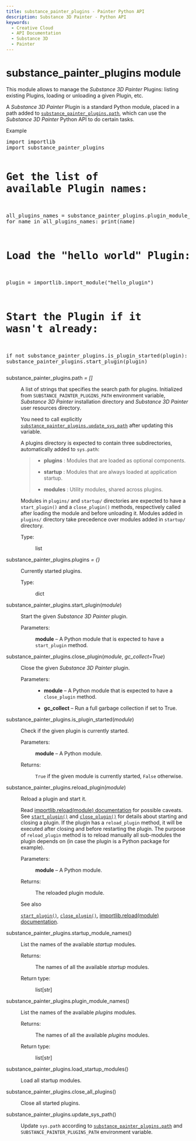 ```yaml
---
title: substance_painter_plugins - Painter Python API
description: Substance 3D Painter - Python API
keywords:
  - Creative Cloud
  - API Documentation
  - Substance 3D
  - Painter
---
```







<div class="wy-grid-for-nav">


<div class="wy-nav-content">
<div class="rst-content style-external-links">

<div class="document" itemscope="itemscope" itemtype="http://schema.org/Article" role="main">
<div itemprop="articleBody">

<span id="substance-painter-plugins-module"></span><h1>substance_painter_plugins module<a class="headerlink" href="#module-substance_painter_plugins" title="Link to this heading"> </a></h1>
<p>This module allows to manage the <cite>Substance 3D Painter</cite> Plugins: listing existing
Plugins, loading or unloading a given Plugin, etc.</p>
<p>A <cite>Substance 3D Painter</cite> Plugin is a standard Python module, placed in a path added
to <a class="reference internal" href="#substance_painter_plugins.path" title="substance_painter_plugins.path"><code class="xref py py-obj docutils literal notranslate"><span class="pre">substance_painter_plugins.path</span></code></a>, which can use the <cite>Substance 3D Painter</cite>
Python API to do certain tasks.</p>
<p class="rubric">Example</p>
<div class="highlight-default notranslate"><div class="highlight"><pre>import importlib
import substance_painter_plugins

# Get the list of available Plugin names:
all_plugins_names = substance_painter_plugins.plugin_module_names()
for name in all_plugins_names:
	print(name)

# Load the "hello world" Plugin:
plugin = importlib.import_module("hello_plugin")

# Start the Plugin if it wasn't already:
if not substance_painter_plugins.is_plugin_started(plugin):
	substance_painter_plugins.start_plugin(plugin)
</pre></div>
</div>
<dl class="py data">
<dt class="sig sig-object py" id="substance_painter_plugins.path">
<span class="sig-prename descclassname"><span class="pre">substance_painter_plugins.</span></span><span class="sig-name descname"><span class="pre">path</span></span><em class="property"><span class="w"> </span><span class="p"><span class="pre">=</span></span><span class="w"> </span><span class="pre">[]</span></em><a class="headerlink" href="#substance_painter_plugins.path" title="Link to this definition"> </a></dt>
<dd><p>A list of strings that specifies the search path for plugins.
Initialized from <code class="docutils literal notranslate"><span class="pre">SUBSTANCE_PAINTER_PLUGINS_PATH</span></code> environment variable, <cite>Substance 3D Painter</cite>
installation directory and <cite>Substance 3D Painter</cite> user resources directory.</p>
<p>You need to call explicitly <a class="reference internal" href="#substance_painter_plugins.update_sys_path" title="substance_painter_plugins.update_sys_path"><code class="xref py py-obj docutils literal notranslate"><span class="pre">substance_painter_plugins.update_sys_path</span></code></a> after updating this
variable.</p>
<p>A plugins directory is expected to contain three subdirectories, automatically added to
<code class="docutils literal notranslate"><span class="pre">sys.path</span></code>:</p>
<blockquote>
<div><ul class="simple">
<li><p><strong>plugins</strong> : Modules that are loaded as optional components.</p></li>
<li><p><strong>startup</strong> : Modules that are always loaded at application startup.</p></li>
<li><p><strong>modules</strong> : Utility modules, shared across plugins.</p></li>
</ul>
</div></blockquote>
<p>Modules in <code class="docutils literal notranslate"><span class="pre">plugins/</span></code> and <code class="docutils literal notranslate"><span class="pre">startup/</span></code> directories are expected to have a <code class="docutils literal notranslate"><span class="pre">start_plugin()</span></code> and
a <code class="docutils literal notranslate"><span class="pre">close_plugin()</span></code> methods, respectively called after loading the module and before unloading it.
Modules added in <code class="docutils literal notranslate"><span class="pre">plugins/</span></code> directory take precedence over modules added in <code class="docutils literal notranslate"><span class="pre">startup/</span></code>
directory.</p>
<dl class="field-list simple">
<dt class="field-odd">Type<span class="colon">:</span></dt>
<dd class="field-odd"><p>list</p>
</dd>
</dl>
</dd></dl>
<dl class="py data">
<dt class="sig sig-object py" id="substance_painter_plugins.plugins">
<span class="sig-prename descclassname"><span class="pre">substance_painter_plugins.</span></span><span class="sig-name descname"><span class="pre">plugins</span></span><em class="property"><span class="w"> </span><span class="p"><span class="pre">=</span></span><span class="w"> </span><span class="pre">{}</span></em><a class="headerlink" href="#substance_painter_plugins.plugins" title="Link to this definition"> </a></dt>
<dd><p>Currently started plugins.</p>
<dl class="field-list simple">
<dt class="field-odd">Type<span class="colon">:</span></dt>
<dd class="field-odd"><p>dict</p>
</dd>
</dl>
</dd></dl>
<dl class="py function">
<dt class="sig sig-object py" id="substance_painter_plugins.start_plugin">
<span class="sig-prename descclassname"><span class="pre">substance_painter_plugins.</span></span><span class="sig-name descname"><span class="pre">start_plugin</span></span><span class="sig-paren">(</span><em class="sig-param"><span class="n"><span class="pre">module</span></span></em><span class="sig-paren">)</span><a class="headerlink" href="#substance_painter_plugins.start_plugin" title="Link to this definition"> </a></dt>
<dd><p>Start the given <cite>Substance 3D Painter</cite> plugin.</p>
<dl class="field-list simple">
<dt class="field-odd">Parameters<span class="colon">:</span></dt>
<dd class="field-odd"><p><strong>module</strong> – A Python module that is expected to have a <code class="docutils literal notranslate"><span class="pre">start_plugin</span></code> method.</p>
</dd>
</dl>
</dd></dl>
<dl class="py function">
<dt class="sig sig-object py" id="substance_painter_plugins.close_plugin">
<span class="sig-prename descclassname"><span class="pre">substance_painter_plugins.</span></span><span class="sig-name descname"><span class="pre">close_plugin</span></span><span class="sig-paren">(</span><em class="sig-param"><span class="n"><span class="pre">module</span></span></em>, <em class="sig-param"><span class="n"><span class="pre">gc_collect</span></span><span class="o"><span class="pre">=</span></span><span class="default_value"><span class="pre">True</span></span></em><span class="sig-paren">)</span><a class="headerlink" href="#substance_painter_plugins.close_plugin" title="Link to this definition"> </a></dt>
<dd><p>Close the given <cite>Substance 3D Painter</cite> plugin.</p>
<dl class="field-list simple">
<dt class="field-odd">Parameters<span class="colon">:</span></dt>
<dd class="field-odd"><ul class="simple">
<li><p><strong>module</strong> – A Python module that is expected to have a <code class="docutils literal notranslate"><span class="pre">close_plugin</span></code> method.</p></li>
<li><p><strong>gc_collect</strong> – Run a full garbage collection if set to True.</p></li>
</ul>
</dd>
</dl>
</dd></dl>
<dl class="py function">
<dt class="sig sig-object py" id="substance_painter_plugins.is_plugin_started">
<span class="sig-prename descclassname"><span class="pre">substance_painter_plugins.</span></span><span class="sig-name descname"><span class="pre">is_plugin_started</span></span><span class="sig-paren">(</span><em class="sig-param"><span class="n"><span class="pre">module</span></span></em><span class="sig-paren">)</span><a class="headerlink" href="#substance_painter_plugins.is_plugin_started" title="Link to this definition"> </a></dt>
<dd><p>Check if the given plugin is currently started.</p>
<dl class="field-list simple">
<dt class="field-odd">Parameters<span class="colon">:</span></dt>
<dd class="field-odd"><p><strong>module</strong> – A Python module.</p>
</dd>
<dt class="field-even">Returns<span class="colon">:</span></dt>
<dd class="field-even"><p><code class="docutils literal notranslate"><span class="pre">True</span></code> if the given module is currently started, <code class="docutils literal notranslate"><span class="pre">False</span></code> otherwise.</p>
</dd>
</dl>
</dd></dl>
<dl class="py function">
<dt class="sig sig-object py" id="substance_painter_plugins.reload_plugin">
<span class="sig-prename descclassname"><span class="pre">substance_painter_plugins.</span></span><span class="sig-name descname"><span class="pre">reload_plugin</span></span><span class="sig-paren">(</span><em class="sig-param"><span class="n"><span class="pre">module</span></span></em><span class="sig-paren">)</span><a class="headerlink" href="#substance_painter_plugins.reload_plugin" title="Link to this definition"> </a></dt>
<dd><p>Reload a plugin and start it.</p>
<p>Read <a class="reference external" href="https://docs.python.org/3/library/importlib.html#importlib.reload">importlib.reload(module) documentation</a> for possible caveats. See <a class="reference internal" href="#substance_painter_plugins.start_plugin" title="substance_painter_plugins.start_plugin"><code class="xref py py-func docutils literal notranslate"><span class="pre">start_plugin()</span></code></a>
and <a class="reference internal" href="#substance_painter_plugins.close_plugin" title="substance_painter_plugins.close_plugin"><code class="xref py py-func docutils literal notranslate"><span class="pre">close_plugin()</span></code></a> for details about starting and closing a plugin. If the plugin has
a <code class="docutils literal notranslate"><span class="pre">reload_plugin</span></code> method, it will be executed after closing and before restarting the plugin.
The purpose of <code class="docutils literal notranslate"><span class="pre">reload_plugin</span></code> method is to reload manually all sub-modules the plugin
depends on (in case the plugin is a Python package for example).</p>
<dl class="field-list simple">
<dt class="field-odd">Parameters<span class="colon">:</span></dt>
<dd class="field-odd"><p><strong>module</strong> – A Python module.</p>
</dd>
<dt class="field-even">Returns<span class="colon">:</span></dt>
<dd class="field-even"><p>The reloaded plugin module.</p>
</dd>
</dl>
<div class="admonition seealso">
<p class="admonition-title">See also</p>
<p><a class="reference internal" href="#substance_painter_plugins.start_plugin" title="substance_painter_plugins.start_plugin"><code class="xref py py-func docutils literal notranslate"><span class="pre">start_plugin()</span></code></a>, <a class="reference internal" href="#substance_painter_plugins.close_plugin" title="substance_painter_plugins.close_plugin"><code class="xref py py-func docutils literal notranslate"><span class="pre">close_plugin()</span></code></a>, <a class="reference external" href="https://docs.python.org/3/library/importlib.html#importlib.reload">importlib.reload(module) documentation</a>.</p>
</div>
</dd></dl>
<dl class="py function">
<dt class="sig sig-object py" id="substance_painter_plugins.startup_module_names">
<span class="sig-prename descclassname"><span class="pre">substance_painter_plugins.</span></span><span class="sig-name descname"><span class="pre">startup_module_names</span></span><span class="sig-paren">(</span><span class="sig-paren">)</span><a class="headerlink" href="#substance_painter_plugins.startup_module_names" title="Link to this definition"> </a></dt>
<dd><p>List the names of the available <em>startup</em> modules.</p>
<dl class="field-list simple">
<dt class="field-odd">Returns<span class="colon">:</span></dt>
<dd class="field-odd"><p>The names of all the available <em>startup</em> modules.</p>
</dd>
<dt class="field-even">Return type<span class="colon">:</span></dt>
<dd class="field-even"><p>list[str]</p>
</dd>
</dl>
</dd></dl>
<dl class="py function">
<dt class="sig sig-object py" id="substance_painter_plugins.plugin_module_names">
<span class="sig-prename descclassname"><span class="pre">substance_painter_plugins.</span></span><span class="sig-name descname"><span class="pre">plugin_module_names</span></span><span class="sig-paren">(</span><span class="sig-paren">)</span><a class="headerlink" href="#substance_painter_plugins.plugin_module_names" title="Link to this definition"> </a></dt>
<dd><p>List the names of the available <em>plugins</em> modules.</p>
<dl class="field-list simple">
<dt class="field-odd">Returns<span class="colon">:</span></dt>
<dd class="field-odd"><p>The names of all the available <em>plugins</em> modules.</p>
</dd>
<dt class="field-even">Return type<span class="colon">:</span></dt>
<dd class="field-even"><p>list[str]</p>
</dd>
</dl>
</dd></dl>
<dl class="py function">
<dt class="sig sig-object py" id="substance_painter_plugins.load_startup_modules">
<span class="sig-prename descclassname"><span class="pre">substance_painter_plugins.</span></span><span class="sig-name descname"><span class="pre">load_startup_modules</span></span><span class="sig-paren">(</span><span class="sig-paren">)</span><a class="headerlink" href="#substance_painter_plugins.load_startup_modules" title="Link to this definition"> </a></dt>
<dd><p>Load all startup modules.</p>
</dd></dl>
<dl class="py function">
<dt class="sig sig-object py" id="substance_painter_plugins.close_all_plugins">
<span class="sig-prename descclassname"><span class="pre">substance_painter_plugins.</span></span><span class="sig-name descname"><span class="pre">close_all_plugins</span></span><span class="sig-paren">(</span><span class="sig-paren">)</span><a class="headerlink" href="#substance_painter_plugins.close_all_plugins" title="Link to this definition"> </a></dt>
<dd><p>Close all started plugins.</p>
</dd></dl>
<dl class="py function">
<dt class="sig sig-object py" id="substance_painter_plugins.update_sys_path">
<span class="sig-prename descclassname"><span class="pre">substance_painter_plugins.</span></span><span class="sig-name descname"><span class="pre">update_sys_path</span></span><span class="sig-paren">(</span><span class="sig-paren">)</span><a class="headerlink" href="#substance_painter_plugins.update_sys_path" title="Link to this definition"> </a></dt>
<dd><p>Update <code class="docutils literal notranslate"><span class="pre">sys.path</span></code> according to <a class="reference internal" href="#substance_painter_plugins.path" title="substance_painter_plugins.path"><code class="xref py py-obj docutils literal notranslate"><span class="pre">substance_painter_plugins.path</span></code></a> and
<code class="docutils literal notranslate"><span class="pre">SUBSTANCE_PAINTER_PLUGINS_PATH</span></code> environment variable.</p>
</dd></dl>

</div>
</div>

</div>
</div>

</div>


